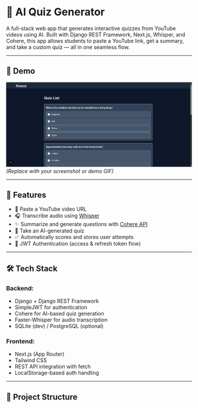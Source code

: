 # 🧠 AI Quiz Generator

A full-stack web app that generates interactive quizzes from YouTube videos using AI. Built with Django REST Framework, Next.js, Whisper, and Cohere, this app allows students to paste a YouTube link, get a summary, and take a custom quiz — all in one seamless flow.

---

## 📸 Demo

![screenshot](demo)  
*(Replace with your screenshot or demo GIF)*

---

## 🚀 Features

- 🎯 Paste a YouTube video URL
- 🎧 Transcribe audio using [Whisper](https://github.com/openai/whisper)
- ✨ Summarize and generate questions with [Cohere API](https://cohere.ai/)
- 🧪 Take an AI-generated quiz
- ✅ Automatically scores and stores user attempts
- 🔐 JWT Authentication (access & refresh token flow)

---

## 🛠️ Tech Stack

### Backend:
- Django + Django REST Framework
- SimpleJWT for authentication
- Cohere for AI-based quiz generation
- Faster-Whisper for audio transcription
- SQLite (dev) / PostgreSQL (optional)

### Frontend:
- Next.js (App Router)
- Tailwind CSS
- REST API integration with fetch
- LocalStorage-based auth handling

---

## 📂 Project Structure

